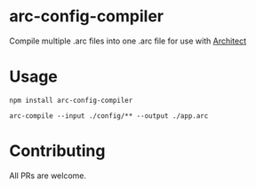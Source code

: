 # arc-config-compiler
Compile multiple .arc files into one .arc file for use with [Architect](https://arc.codes)

# Usage
```
npm install arc-config-compiler
```
```
arc-compile --input ./config/** --output ./app.arc
```

# Contributing
All PRs are welcome.
